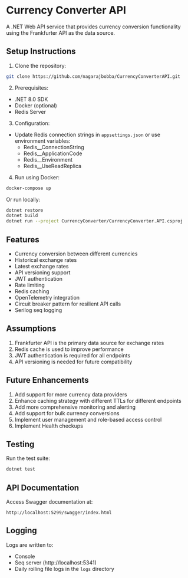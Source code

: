 # Currency Converter API

A .NET Web API service that provides currency conversion functionality using the Frankfurter API as the data source.

## Setup Instructions

1. Clone the repository:
```sh
git clone https://github.com/nagarajbobba/CurrencyConverterAPI.git
```

2. Prerequisites:
- .NET 8.0 SDK
- Docker (optional)
- Redis Server

3. Configuration:
- Update Redis connection strings in `appsettings.json` or use environment variables:
  - Redis__ConnectionString
  - Redis__ApplicationCode
  - Redis__Environment
  - Redis__UseReadReplica

4. Run using Docker:
```sh
docker-compose up
```

Or run locally:
```sh
dotnet restore
dotnet build
dotnet run --project CurrencyConverter/CurrencyConverter.API.csproj
```

## Features

- Currency conversion between different currencies
- Historical exchange rates
- Latest exchange rates
- API versioning support
- JWT authentication
- Rate limiting
- Redis caching
- OpenTelemetry integration
- Circuit breaker pattern for resilient API calls
- Serilog seq logging

## Assumptions

1. Frankfurter API is the primary data source for exchange rates
2. Redis cache is used to improve performance
3. JWT authentication is required for all endpoints
4. API versioning is needed for future compatibility

## Future Enhancements

1. Add support for more currency data providers
2. Enhance caching strategy with different TTLs for different endpoints
3. Add more comprehensive monitoring and alerting
4. Add support for bulk currency conversions
5. Implement user management and role-based access control
6. Implement Health checkups

## Testing

Run the test suite:
```sh
dotnet test
```

## API Documentation

Access Swagger documentation at:
```
http://localhost:5299/swagger/index.html
```

## Logging

Logs are written to:
- Console
- Seq server (http://localhost:5341)
- Daily rolling file logs in the `logs` directory